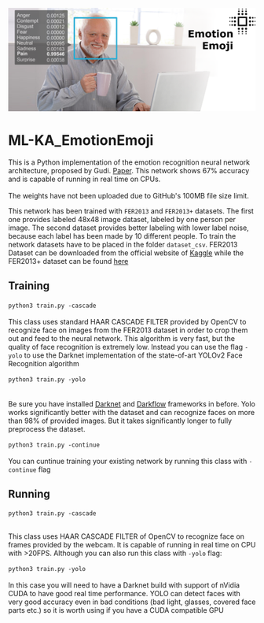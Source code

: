 ![](https://github.com/fraunhoferdiffraction/ML-KA_EmotionEmoji/blob/master/emoji_recognition_cover.png)

# ML-KA_EmotionEmoji

This is a Python implementation of the emotion recognition neural network architecture, proposed by Gudi. [Paper](https://arxiv.org/abs/1512.00743). This network shows 67% accuracy and is capable of running in real time on CPUs.
<br/>  
The weights have not been uploaded due to GitHub's 100MB file size limit.

This network has been trained with `FER2013` and `FER2013+` datasets. The first one provides labeled 48x48 image dataset, labeled by one person per image. The second dataset provides better labeling with lower label noise, because each label has been made by 10 different people. To train the network datasets have to be placed in the folder `dataset_csv`. FER2013 Dataset can be downloaded from the official website of [Kaggle](https://www.kaggle.com/c/challenges-in-representation-learning-facial-expression-recognition-challenge/data) while the FER2013+ dataset can be found [here](https://github.com/Microsoft/FERPlus)
## Training
`python3 train.py -cascade`  
</br>
This class uses standard HAAR CASCADE FILTER provided by OpenCV to recognize face on images from the FER2013 dataset in order to crop them out and feed to the neural network. This algorithm is very fast, but the quality of face recognition is extremely low. 
Instead you can use the flag `-yolo` to use the Darknet implementation of the state-of-art YOLOv2 Face Recognition algorithm 
</br>  

`python3 train.py -yolo`  
</br>  
Be sure you have installed [Darknet](https://pjreddie.com/darknet/install/) and [Darkflow](https://github.com/thtrieu/darkflow) frameworks in before. Yolo works significantly better with the dataset and can recognize faces on more than 98% of provided images. But it takes significantly longer to fully preprocess the dataset. </br>

 `python3 train.py -continue`   
</br>
You can cuntinue training your existing network by running this class with `-continue` flag

## Running
 `python3 train.py -cascade`   
</br>

This class uses HAAR CASCADE FILTER of OpenCV to recognize face on frames provided by the webcam. It is capable of running in real time on CPU with >20FPS. Although you can also run this class with `-yolo` flag:  </br>


 `python3 train.py -yolo`   
</br>
In this case you will need to have a Darknet build with support of nVidia CUDA to have good real time performance. YOLO can detect faces with very good accuracy even in bad conditions (bad light, glasses, covered face parts etc.) so it is worth using if you have a CUDA compatible GPU

